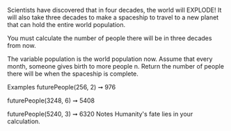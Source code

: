 Scientists have discovered that in four decades, the world will EXPLODE! It will also take three decades to make a spaceship to travel to a new planet that can hold the entire world population.

You must calculate the number of people there will be in three decades from now.

The variable population is the world population now.
Assume that every month, someone gives birth to more people n.
Return the number of people there will be when the spaceship is complete.

Examples
futurePeople(256, 2) ➞ 976

futurePeople(3248, 6) ➞ 5408

futurePeople(5240, 3) ➞ 6320
Notes
Humanity's fate lies in your calculation.
